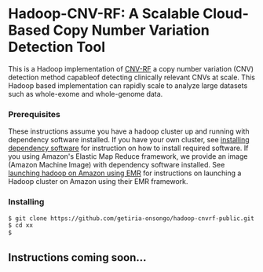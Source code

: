# Hadoop-CNV-RF: A Scalable Cloud-Based Copy Number Variation Detection Tool  

This is a Hadoop implementation of [CNV-RF](https://www.ncbi.nlm.nih.gov/pubmed/27597741) a 
copy number variation (CNV) detection method capableof detecting clinically relevant CNVs at scale. 
This Hadoop based implementation can rapidly scale to analyze large datasets such as whole-exome 
and whole-genome data. 

### Prerequisites
These instructions assume you have a hadoop cluster up and running with dependency software installed. If you have your own cluster, see [installing dependency software](https://github.com/getiria-onsongo/hadoop-cnvrf-public/wiki/Installing-dependency-software-for-Hadoop-CNV-RF) for instruction on how to install required software. If you using Amazon's Elastic Map Reduce framework, we provide an image (Amazon Machine Image) with dependency software installed. See [launching hadoop on Amazon using EMR](https://github.com/getiria-onsongo/hadoop-cnvrf-public/wiki/Launching-Hadoop-on-Amazon-using-Elastic-Map-Reduce-Framework) for instructions on launching a Hadoop cluster on Amazon using their EMR framework. 

### Installing

```bash
$ git clone https://github.com/getiria-onsongo/hadoop-cnvrf-public.git
$ cd xx
$ 
```

<!--
## Getting Started

These instructions will get you a copy of the project up and running on your local machine for development and testing purposes. See deployment for notes on how to deploy the project on a live system.

### Prerequisites

What things you need to install the software and how to install them

```
Give examples
```

### Installing

A step by step series of examples that tell you how to get a development env running

Say what the step will be

```
Give the example
```

And repeat

```
until finished
```

End with an example of getting some data out of the system or using it for a little demo

## Running the tests

Explain how to run the automated tests for this system

### Break down into end to end tests

Explain what these tests test and why

```
Give an example
```

### And coding style tests

Explain what these tests test and why

```
Give an example
```

## Deployment

Add additional notes about how to deploy this on a live system

## Built With

* [Dropwizard](http://www.dropwizard.io/1.0.2/docs/) - The web framework used
* [Maven](https://maven.apache.org/) - Dependency Management
* [ROME](https://rometools.github.io/rome/) - Used to generate RSS Feeds

## Contributing

Please read [CONTRIBUTING.md](https://gist.github.com/PurpleBooth/b24679402957c63ec426) for details on our code of conduct, and the process for submitting pull requests to us.

## Versioning

We use [SemVer](http://semver.org/) for versioning. For the versions available, see the [tags on this repository](https://github.com/your/project/tags). 

## Authors

* **Billie Thompson** - *Initial work* - [PurpleBooth](https://github.com/PurpleBooth)

See also the list of [contributors](https://github.com/your/project/contributors) who participated in this project.

## License

This project is licensed under the MIT License - see the [LICENSE.md](LICENSE.md) file for details

## Acknowledgments

* Hat tip to anyone whose code was used
* Inspiration
* etc

-->

## Instructions coming soon...
